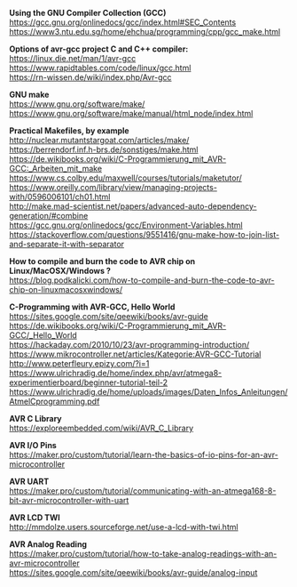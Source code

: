 **Using the GNU Compiler Collection (GCC)**<br>
https://gcc.gnu.org/onlinedocs/gcc/index.html#SEC_Contents<br>
https://www3.ntu.edu.sg/home/ehchua/programming/cpp/gcc_make.html<br>

**Options of avr-gcc project C and C++ compiler:**<br>
https://linux.die.net/man/1/avr-gcc<br>
https://www.rapidtables.com/code/linux/gcc.html<br>
https://rn-wissen.de/wiki/index.php/Avr-gcc<br>

**GNU make**<br>
https://www.gnu.org/software/make/<br>
https://www.gnu.org/software/make/manual/html_node/index.html<br>

**Practical Makefiles, by example**<br>
http://nuclear.mutantstargoat.com/articles/make/<br>
https://berrendorf.inf.h-brs.de/sonstiges/make.html<br>
https://de.wikibooks.org/wiki/C-Programmierung_mit_AVR-GCC:_Arbeiten_mit_make<br>
https://www.cs.colby.edu/maxwell/courses/tutorials/maketutor/<br>
https://www.oreilly.com/library/view/managing-projects-with/0596006101/ch01.html<br>
http://make.mad-scientist.net/papers/advanced-auto-dependency-generation/#combine<br>
https://gcc.gnu.org/onlinedocs/gcc/Environment-Variables.html<br>
https://stackoverflow.com/questions/9551416/gnu-make-how-to-join-list-and-separate-it-with-separator<br>

**How to compile and burn the code to AVR chip on Linux/MacOSX/Windows ?**<br>
https://blog.podkalicki.com/how-to-compile-and-burn-the-code-to-avr-chip-on-linuxmacosxwindows/<br>

**C-Programming with AVR-GCC, Hello World**<br>
https://sites.google.com/site/qeewiki/books/avr-guide<br>
https://de.wikibooks.org/wiki/C-Programmierung_mit_AVR-GCC/_Hello_World<br>
https://hackaday.com/2010/10/23/avr-programming-introduction/<br>
https://www.mikrocontroller.net/articles/Kategorie:AVR-GCC-Tutorial<br>
http://www.peterfleury.epizy.com/?i=1<br>
https://www.ulrichradig.de/home/index.php/avr/atmega8-experimentierboard/beginner-tutorial-teil-2<br>
https://www.ulrichradig.de/home/uploads/images/Daten_Infos_Anleitungen/AtmelCprogramming.pdf<br>

**AVR C Library**<br>
https://exploreembedded.com/wiki/AVR_C_Library<br>

**AVR I/O Pins**<br>
https://maker.pro/custom/tutorial/learn-the-basics-of-io-pins-for-an-avr-microcontroller<br>

**AVR UART**<br>
https://maker.pro/custom/tutorial/communicating-with-an-atmega168-8-bit-avr-microcontroller-with-uart<br>

**AVR LCD TWI**<br>
http://mmdolze.users.sourceforge.net/use-a-lcd-with-twi.html

**AVR Analog Reading**<br>
https://maker.pro/custom/tutorial/how-to-take-analog-readings-with-an-avr-microcontroller<br>
https://sites.google.com/site/qeewiki/books/avr-guide/analog-input


